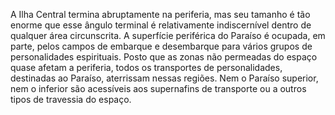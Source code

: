 ﻿A Ilha Central termina abruptamente na periferia, mas seu tamanho é tão enorme que esse ângulo terminal é relativamente indiscernível dentro de qualquer área circunscrita. A superfície periférica do Paraíso é ocupada, em parte, pelos campos de embarque e desembarque para vários grupos de personalidades espirituais. Posto que as zonas não permeadas do espaço quase afetam a periferia, todos os transportes de personalidades, destinadas ao Paraíso, aterrissam nessas regiões. Nem o Paraíso superior, nem o inferior são acessíveis aos supernafins de transporte ou a outros tipos de travessia do espaço.